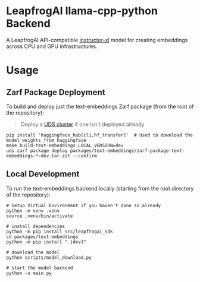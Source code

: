 

# LeapfrogAI llama-cpp-python Backend

A LeapfrogAI API-compatible [instructor-xl](https://huggingface.co/hkunlp/instructor-xl) model for creating embeddings across CPU and GPU infrastructures.


# Usage

## Zarf Package Deployment

To build and deploy just the text-embeddings Zarf package (from the root of the repository):

> Deploy a [UDS cluster](/README.md#uds) if one isn't deployed already

```shell
pip install 'huggingface_hub[cli,hf_transfer]'  # Used to download the model weights from huggingface
make build-text-embeddings LOCAL_VERSION=dev
uds zarf package deploy packages/text-embeddings/zarf-package-text-embeddings-*-dev.tar.zst --confirm
```

## Local Development

To run the text-embeddings backend locally (starting from the root directory of the repository):

```shell
# Setup Virtual Environment if you haven't done so already
python -m venv .venv
source .venv/bin/activate

# install dependencies
python -m pip install src/leapfrogai_sdk
cd packages/text-embeddings
python -m pip install ".[dev]"

# download the model
python scripts/model_download.py

# start the model backend
python -u main.py
```
